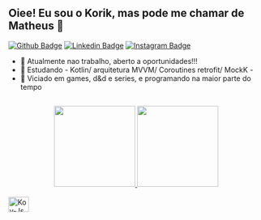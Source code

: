 ## Oiee! Eu sou o Korik, mas pode me chamar de Matheus 👀

[![Github Badge](https://img.shields.io/badge/-Github-000?style=flat-square&logo=Github&logoColor=white&link=https://github.com/everton4292)](https://github.com/Korikoy)
[![Linkedin Badge](https://img.shields.io/badge/-LinkedIn-blue?style=flat-square&logo=Linkedin&logoColor=white&link=https://www.linkedin.com/in/matheus-leite-b460a9251/)](https://www.linkedin.com/in/matheus-leite-b460a9251/)
[![Instagram Badge](https://img.shields.io/badge/-Instagram-C13584?style=flat-square&labelColor=C13584&logo=instagram&logoColor=white&link=https://www.instagram.com/codepwr/)](https://www.instagram.com/kori_koy/)


- 🔭 Atualmente nao trabalho, aberto a oportunidades!!!
- 🌱 Estudando - Kotlin/ arquitetura MVVM/ Coroutines retrofit/ MockK - 
- 💬 Viciado em games, d&d e series, e programando na maior parte do tempo
##
<div align="center">
  <a href="https://github.com/Korikoy">
  <img height="160em" src="https://github-readme-stats.vercel.app/api?username=Korikoy&show_icons=true&theme=buefy&include_all_commits=true&count_private=true"/>
  <img height="160em" src="https://github-readme-stats.vercel.app/api/top-langs/?username=Korikoy&layout=compact&langs_count=7&theme=buefy"/>
</div>

<div style="display: inline_block"><br>
  <img align="center" alt="Koy-Js" height="30" width="40" src="https://cdn.jsdelivr.net/gh/devicons/devicon/icons/kotlin/kotlin-original.svg">
</div>
